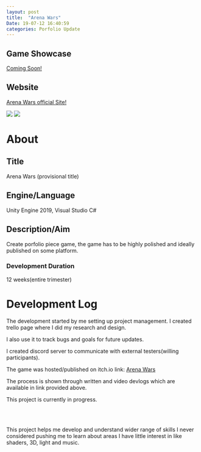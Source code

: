 ```yaml
---
layout: post
title:  "Arena Wars"
Date: 19-07-12 16:40:59 
categories: Porfolio Update
---
```


<h2><b>Game Showcase</b></h2>
<p><a href="">Coming Soon!</a></p>
<h2>Website</h2>
<p><a href="https://dominikwaldowski.itch.io/arenawars">Arena Wars official Site!</a></p>
<img src="https://i.imgur.com/5kGTu5i.png">
<img src="https://i.imgur.com/R4avU8Q.png">
<h1><b>About</b></h1>
<h2><b>Title</b></h2>
<p>Arena Wars (provisional title)</p>
<h2><b>Engine/Language</b></h2>
<p>Unity Engine 2019, Visual Studio C# </p>
<h2><b> Description/Aim</b></h2>
<p>Create porfolio piece game, the game has to be highly polished and ideally published on some platform.</p>
<h3>Development Duration</h3>
<p>12 weeks(entire trimester)</p>
<h1><b>Development Log</b></h1>
<p>The development started by me setting up project management. I created trello page where I did my research and design.</p>
<p>I also use it to track bugs and goals for future updates.</p>
<p>I created discord server to communicate with external testers(willing participants).</p>
<p>The game was hosted/published on itch.io link: <a href="https://dominikwaldowski.itch.io/arenawars">Arena Wars</a></p>
<p>The process is shown through written and video devlogs which are available in link provided above.</p>
<p>This project is currently in progress.</p>
<br></br>
<p>This project helps me develop and understand wider range of skills I never considered pushing me to learn about areas I have little interest in like shaders, 3D, light and music.
</p>

<br></br>
<p>
